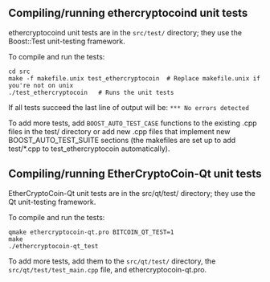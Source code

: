 Compiling/running ethercryptocoind unit tests
------------------------------------

ethercryptocoind unit tests are in the `src/test/` directory; they
use the Boost::Test unit-testing framework.

To compile and run the tests:

	cd src
	make -f makefile.unix test_ethercryptocoin  # Replace makefile.unix if you're not on unix
	./test_ethercryptocoin   # Runs the unit tests

If all tests succeed the last line of output will be:
`*** No errors detected`

To add more tests, add `BOOST_AUTO_TEST_CASE` functions to the existing
.cpp files in the test/ directory or add new .cpp files that
implement new BOOST_AUTO_TEST_SUITE sections (the makefiles are
set up to add test/*.cpp to test_ethercryptocoin automatically).


Compiling/running EtherCryptoCoin-Qt unit tests
---------------------------------------

EtherCryptoCoin-Qt unit tests are in the src/qt/test/ directory; they
use the Qt unit-testing framework.

To compile and run the tests:

	qmake ethercryptocoin-qt.pro BITCOIN_QT_TEST=1
	make
	./ethercryptocoin-qt_test

To add more tests, add them to the `src/qt/test/` directory,
the `src/qt/test/test_main.cpp` file, and ethercryptocoin-qt.pro.
